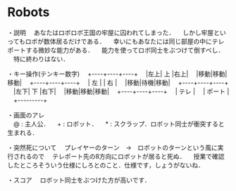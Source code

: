 ﻿Robots
======

  ・説明
  　あなたはロボロボ王国の牢屋に囚われてしまった．
  　しかし牢屋といってもロボが数体居るだけである．
  　幸いにもあなたには同じ部屋の中にテレポートする微妙な能力がある．
  　能力を使ってロボ同士をぶつけて倒すべし．
  　特に終わりはない．
      
  ・キー操作(テンキー数字)
      　+----+----+----+
      　|左上| 上 |右上|
      　|移動|移動|移動|
      　+----+----+----+
      　| 左 |    | 右 |
      　|移動|待機|移動|
      　+----+----+----+
      　|左下| 下 |右下|
      　|移動|移動|移動|
      　+----+----+----+
      　|   テレ  |
      　|  ポート |
      　+---------+
  
  ・画面のアレ
  　  
      　@ : 主人公．
      　+ : ロボット．
      　* : スクラップ．ロボット同士が衝突すると生まれる．
  
  ・突然死について
  　プレイヤーのターン　→　ロボットのターンという風に実行されるので
  　テレポート先の8方向にロボットが居ると死ぬ．
  　授業で確認したところそういう仕様にしろとのこと．仕様です，しょうがないね．
  
  ・スコア
  　ロボット同士をぶつけた方が高いです．
